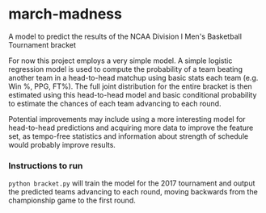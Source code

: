 # march-madness
A model to predict the results of the NCAA Division I Men's Basketball Tournament bracket

For now this project employs a very simple model. A simple logistic regression model is used to compute the probability of a team beating another team in a head-to-head matchup using basic stats each team (e.g. Win %, PPG, FT%). The full joint distribution for the entire bracket is then estimated using this head-to-head model and basic conditional probability to estimate the chances of each team advancing to each round.

Potential improvements may include using a more interesting model for head-to-head predictions and acquiring more data to improve the feature set, as tempo-free statistics and information about strength of schedule would probably improve results.

### Instructions to run

`python bracket.py` will train the model for the 2017 tournament and output the predicted teams advancing to each round, moving backwards from the championship game to the first round.

